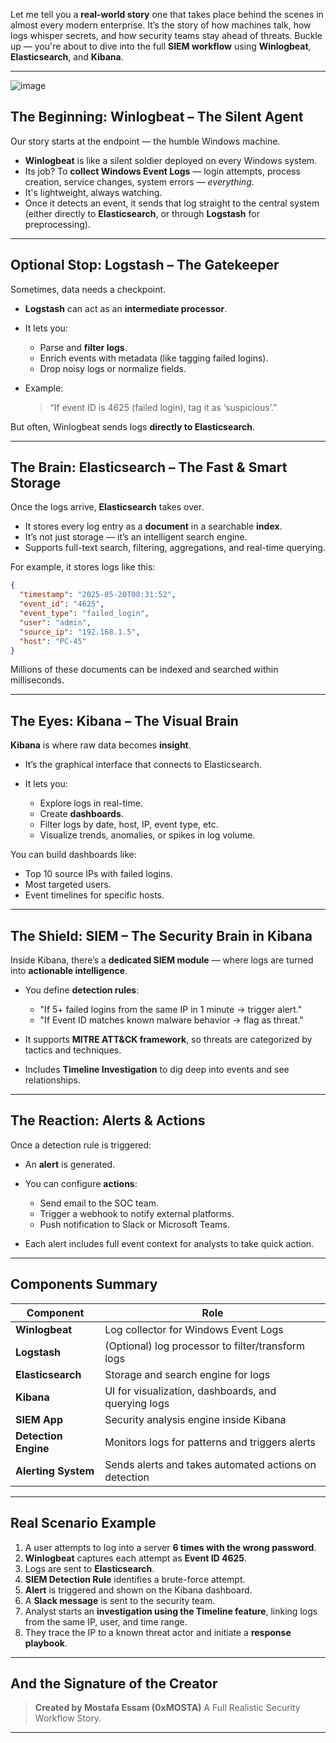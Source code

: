 Let me tell you a **real-world story** one that takes place behind the scenes in almost every modern enterprise. It’s the story of how machines talk, how logs whisper secrets, and how security teams stay ahead of threats. Buckle up — you're about to dive into the full **SIEM workflow** using **Winlogbeat**, **Elasticsearch**, and **Kibana**.

---

![image](https://github.com/user-attachments/assets/c6161ceb-1372-48f9-aa0f-825e55de1df9)


##  The Beginning: Winlogbeat – The Silent Agent

Our story starts at the endpoint — the humble Windows machine.

* **Winlogbeat** is like a silent soldier deployed on every Windows system.
* Its job? To **collect Windows Event Logs** — login attempts, process creation, service changes, system errors — *everything*.
* It's lightweight, always watching.
* Once it detects an event, it sends that log straight to the central system (either directly to **Elasticsearch**, or through **Logstash** for preprocessing).

---

##  Optional Stop: Logstash – The Gatekeeper

Sometimes, data needs a checkpoint.

* **Logstash** can act as an **intermediate processor**.
* It lets you:

  * Parse and **filter logs**.
  * Enrich events with metadata (like tagging failed logins).
  * Drop noisy logs or normalize fields.
* Example:

  > “If event ID is 4625 (failed login), tag it as ‘suspicious’.”

But often, Winlogbeat sends logs **directly to Elasticsearch**.

---

##  The Brain: Elasticsearch – The Fast & Smart Storage

Once the logs arrive, **Elasticsearch** takes over.

* It stores every log entry as a **document** in a searchable **index**.
* It’s not just storage — it’s an intelligent search engine.
* Supports full-text search, filtering, aggregations, and real-time querying.

For example, it stores logs like this:

```json
{
  "timestamp": "2025-05-20T08:31:52",
  "event_id": "4625",
  "event_type": "failed_login",
  "user": "admin",
  "source_ip": "192.168.1.5",
  "host": "PC-45"
}
```

Millions of these documents can be indexed and searched within milliseconds.

---

##  The Eyes: Kibana – The Visual Brain

**Kibana** is where raw data becomes **insight**.

* It’s the graphical interface that connects to Elasticsearch.
* It lets you:

  * Explore logs in real-time.
  * Create **dashboards**.
  * Filter logs by date, host, IP, event type, etc.
  * Visualize trends, anomalies, or spikes in log volume.

You can build dashboards like:

* Top 10 source IPs with failed logins.
* Most targeted users.
* Event timelines for specific hosts.

---

##  The Shield: SIEM – The Security Brain in Kibana

Inside Kibana, there’s a **dedicated SIEM module** — where logs are turned into **actionable intelligence**.

* You define **detection rules**:

  * "If 5+ failed logins from the same IP in 1 minute → trigger alert."
  * "If Event ID matches known malware behavior → flag as threat."
* It supports **MITRE ATT\&CK framework**, so threats are categorized by tactics and techniques.
* Includes **Timeline Investigation** to dig deep into events and see relationships.

---

##  The Reaction: Alerts & Actions

Once a detection rule is triggered:

* An **alert** is generated.
* You can configure **actions**:

  * Send email to the SOC team.
  * Trigger a webhook to notify external platforms.
  * Push notification to Slack or Microsoft Teams.
* Each alert includes full event context for analysts to take quick action.

---

##  Components Summary

| Component            | Role                                                  |
| -------------------- | ----------------------------------------------------- |
| **Winlogbeat**       | Log collector for Windows Event Logs                  |
| **Logstash**         | (Optional) log processor to filter/transform logs     |
| **Elasticsearch**    | Storage and search engine for logs                    |
| **Kibana**           | UI for visualization, dashboards, and querying logs   |
| **SIEM App**         | Security analysis engine inside Kibana                |
| **Detection Engine** | Monitors logs for patterns and triggers alerts        |
| **Alerting System**  | Sends alerts and takes automated actions on detection |

---

##  Real Scenario Example

1. A user attempts to log into a server **6 times with the wrong password**.
2. **Winlogbeat** captures each attempt as **Event ID 4625**.
3. Logs are sent to **Elasticsearch**.
4. **SIEM Detection Rule** identifies a brute-force attempt.
5. **Alert** is triggered and shown on the Kibana dashboard.
6. A **Slack message** is sent to the security team.
7. Analyst starts an **investigation using the Timeline feature**, linking logs from the same IP, user, and time range.
8. They trace the IP to a known threat actor and initiate a **response playbook**.

---

##  And the Signature of the Creator

> **Created by Mostafa Essam (0xMOSTA)**
> A Full Realistic Security Workflow Story.

---

